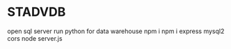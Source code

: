 # STADVDB
open sql server
run python for data warehouse
npm i
npm i express mysql2 cors
node server.js
